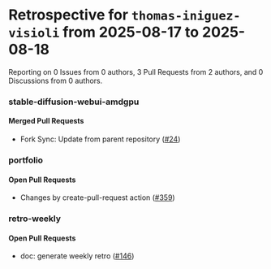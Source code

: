 # Retrospective for `thomas-iniguez-visioli` from 2025-08-17 to 2025-08-18

Reporting on 0 Issues from 0 authors, 3 Pull Requests from 2 authors, and 0 Discussions from 0 authors.


### stable-diffusion-webui-amdgpu

#### Merged Pull Requests

- Fork Sync: Update from parent repository ([#24](https://github.com/thomas-iniguez-visioli/stable-diffusion-webui-amdgpu/pull/24))

### portfolio

#### Open Pull Requests

- Changes by create-pull-request action ([#359](https://github.com/thomas-iniguez-visioli/portfolio/pull/359))

### retro-weekly

#### Open Pull Requests

- doc: generate weekly retro ([#146](https://github.com/thomas-iniguez-visioli/retro-weekly/pull/146))